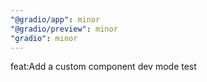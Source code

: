```yaml
---
"@gradio/app": minor
"@gradio/preview": minor
"gradio": minor
---
```


feat:Add a custom component dev mode test
